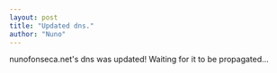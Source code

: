 ```yaml
---
layout: post
title: "Updated dns."
author: "Nuno"
---
```


nunofonseca.net's dns was updated! Waiting for it to be propagated...
